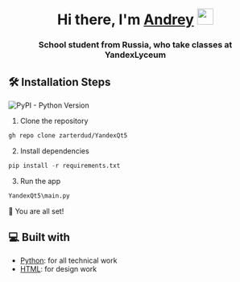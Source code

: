 <h1 align="center">Hi there, I'm <a href="https://vk.com/zarter_dud" target="_blank">Andrey</a>
<img src="https://github.com/blackcater/blackcater/raw/main/images/Hi.gif" height="32"/></h1>
<h3 align="center">School student from Russia, who take classes at YandexLyceum</h3>

## 🛠️ Installation Steps

![PyPI - Python Version](https://img.shields.io/pypi/pyversions/django)




1. Clone the repository

```bash
gh repo clone zarterdud/YandexQt5
```

2. Install dependencies

```python
pip install -r requirements.txt
```

3. Run the app

```python
YandexQt5\main.py
```

🌟 You are all set!

## 💻 Built with

- [Python](https://www.python.org/): for all technical work
- [HTML](https://www.w3.org/html/): for design work
